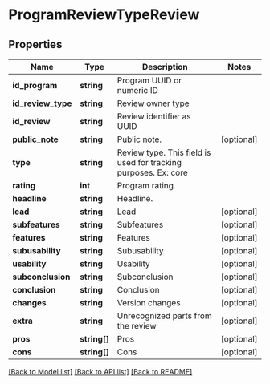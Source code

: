 # ProgramReviewTypeReview

## Properties
Name | Type | Description | Notes
------------ | ------------- | ------------- | -------------
**id_program** | **string** | Program UUID or numeric ID | 
**id_review_type** | **string** | Review owner type | 
**id_review** | **string** | Review identifier as UUID | 
**public_note** | **string** | Public note. | [optional] 
**type** | **string** | Review type. This field is used for tracking purposes. Ex: core | 
**rating** | **int** | Program rating. | 
**headline** | **string** | Headline. | 
**lead** | **string** | Lead | [optional] 
**subfeatures** | **string** | Subfeatures | [optional] 
**features** | **string** | Features | [optional] 
**subusability** | **string** | Subusability | [optional] 
**usability** | **string** | Usability | [optional] 
**subconclusion** | **string** | Subconclusion | [optional] 
**conclusion** | **string** | Conclusion | [optional] 
**changes** | **string** | Version changes | [optional] 
**extra** | **string** | Unrecognized parts from the review | [optional] 
**pros** | **string[]** | Pros | [optional] 
**cons** | **string[]** | Cons | [optional] 

[[Back to Model list]](../README.md#documentation-for-models) [[Back to API list]](../README.md#documentation-for-api-endpoints) [[Back to README]](../README.md)


